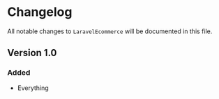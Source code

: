 # Changelog

All notable changes to `LaravelEcommerce` will be documented in this file.

## Version 1.0

### Added
- Everything
